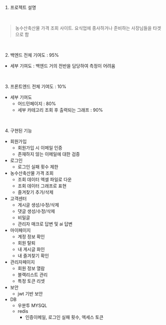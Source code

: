 1. 프로젝트 설명

<br/>

> 농수산축산물 가격 조회 사이트. 요식업에 종사하거나 준비하는 사장님들을 타겟으로 함

<br/>

2. 백엔드 전체 기여도 : 95%
- 세부 기여도 : 백엔드 거의 전반을 담당하여 측정이 어려움

<br/>

3. 프론트엔드 전체 기여도 : 10%
- 세부 기여도
   - 어드민페이지 : 80%
   - 세부 카테고리 조회 후 출력되는 그래프 : 90%

<br/>

4. 구현된 기능
- 회원가입
    - 회원가입 시 이메일 인증
    - 존재하지 않는 이메일에 대한 검증
- 로그인
    - 로그인 실패 횟수 제한
- 농수산축산물 가격 조회
    - 조회 데이터 엑셀 파일로 다운
    - 조회 데이터 그래프로 표현
    - 즐겨찾기 추가/삭제
- 고객센터
    - 게시글 생성/수정/삭제
    - 댓글 생성/수정/삭제
    - 비밀글
    - 관리자 매크로 답변 및 ai 답변
- 마이페이지
    - 계정 정보 확인
    - 회원 탈퇴
    - 내 게시글 화인
    - 내 즐겨찾기 확인
- 관리자페이지
    - 회원 정보 열람
    - 블랙리스트 관리
    - 특정 토큰 리셋
- 보안
    - jwt 기반 보안
- DB
    - 우분투 MYSQL
    - redis
        - 인증이메일, 로그인 실패 횟수, 엑세스 토큰
